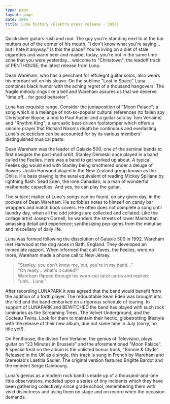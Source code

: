 ```yaml
---
type: page
layout: page
date: 1995
title: Luna history (Elektra press release - 1995)
---
```

Quicksilver guitars rush and roar. The guy you're standing next to at the bar mutters out of the corner of his mouth, "I don't know what you're saying… but I hate it anyway." Is this the place? You're living on a diet of stale cigarettes and warm beer and maybe, today, you're not in the same time zone that you were yesterday… welcome to "Chinatown", the leadoff track of PENTHOUSE, the latest release from Luna.

Dean Wareham, who has a penchant for effulegnt guitar solos, also wears his mordant wit on his sleave. On the sublime "Lost in Space" Luna combines black humor with the aching regret of a thousand hangovers. The fragile melody rings like a bell and Wareham assures us that we deserve "time off… for good behavior".

Luna has exquisite range. Consider the juxtaposition of "Moon Palace"; a song which is a melange of not-so-popular cultural references (to fallen spy Christopher Boyce, a nod to Paul Auster and a guitar solo by Tom Verlaine) and "Rhythm King"; a sarcastic beat-driven footstomper which offers a sincere prayer that Richard Nixon's death be continuous and everlasting. Luna's eclecticism can be accounted for by its various members' distinguished musical pasts:

Dean Wareham was the leader of Galaxie 500, one of the seminal bands to first navigate the post-mod orbit. Stanley Demeski once played in a band called the Feelies. Here was a band to get worked up about. A typical Feelies gig would end with Stanley being smothered under a deluge of flowers. Justin Harwood played in the New Zealand group known as the Chills. His bass playing is the aural equivalent of reading Mickey Spillane by lightning flash. Sead Eden, the lone Canadian, is a man of wonderful mathematic capacities. And yes, he can play the guitar.

The subject matter of Luna's songs can be found, on any given day, in the pockets of Dean Wareham. He scribbles notes to himself on candy bar wrappers and match book covers. He often does not complete a song until laundry day, when all the odd jottings are collected and collated. Like the collage artist Joseph Cornell, he wanders the streets of lower Manhattan amassing detail and experience; synthesizing pop-gems from the minutiae and miscellany of daily life.

Luna was formed following the dissolution of Galaxie 500 in 1992. Wareham met Harwood at the dog races in Bath, England. They developed an immediate rapport. When informed that cult faves, the Feelies, were no more, Wareham made a phone call to New Jersey.

> "Stanley, you don't know me, but, you're in my band…"  
> "Oh really… what's it called?"  
> Wareham flipped through his worn-out tarot cards and replied:  
> "uhh… Luna."

After recording LUNAPARK it was agreed that the band would benefit from the addition of a forth player. The redoubtable Sean Eden was brought into the fold and the band embarked on a rigorous schedule of touring. In support of LUNAPARK and BEWITCHED the band has played with such rock luminaries as the Screaming Trees, The Velvet Underground, and the Cocteau Twins. Look for them to maintain their hectic, globetrotting lifestyle with the release of their new album, due out some time in July (sorry, no title yet!).

On Penthouse, the divine Tom Verlaine, the genius of Television, plays guitar on "23 Minutes in Brussels" and the aforementioned "Moon Palace". A special treat on the album is the unlisted bonus track, "Bonnie & Clyde". Released in the UK as a single, this track is sung in French by Wareham and Stereolab's Laetitia Sadier. The original version featured Brigitte Bardot and the eminent Serge Gainbourg.

Luna's genius as a modern rock band is made up of a thousand-and-one little observations, modeled upon a series of tiny incidents which they have been gathering collectively since grade school, remembering them with vivid disinctness and using them on stage and on record when the occasion demands.
